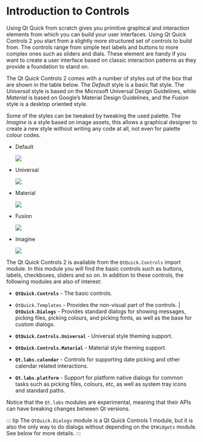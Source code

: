 # Introduction to Controls

Using Qt Quick from scratch gives you primitive graphical and interaction elements from which you can build your user interfaces. Using Qt Quick Controls 2 you start from a slightly more structured set of controls to build from. The controls range from simple text labels and buttons to more complex ones such as sliders and dials. These element are handy if you want to create a user interface based on classic interaction patterns as they provide a foundation to stand on.

The Qt Quick Controls 2 comes with a number of styles out of the box that are shown in the table below. The *Default* style is a basic flat style. The *Universal* style is based on the Microsoft Universal Design Guidelines, while *Material* is based on Google’s Material Design Guidelines, and the *Fusion* style is a desktop oriented style.

Some of the styles can be tweaked by tweaking the used palette. The *Imagine* is a style based on image assets, this allows a graphical designer to create a new style without writing any code at all, not even for palette colour codes.

* Default
    
    ![](./assets/style-default.png)

* Universal
    
    ![](./assets/style-universal.png)

* Material

    ![](././assets/style-material.png)

* Fusion

    ![](././assets/style-fusion.png)

* Imagine

    ![](././assets/style-imagine.png)

The Qt Quick Controls 2 is available from the `QtQuick.Controls` import module. In this module you will find the basic controls such as buttons, labels, checkboxes, sliders and so on. In addition to these controls, the following modules are also of interest:

* **`QtQuick.Controls`** - The basic controls.

* `QtQuick.Templates` - Provides the non-visual part of the controls.
| **`QtQuick.Dialogs`** - Provides standard dialogs for showing messages, picking files, picking colours, and picking fonts, as well as the base for custom dialogs.
* **`QtQuick.Controls.Universal`** - Universal style theming support.
* **`QtQuick.Controls.Material`** - Material style theming support.
* **`Qt.labs.calendar`** - Controls for supporting date picking and other calendar related interactions.
* **`Qt.labs.platform`** - Support for platform native dialogs for common tasks such as picking files, colours, etc, as well as system tray icons and standard paths.

Notice that the `Qt.labs` modules are experimental, meaning that their APIs can have breaking changes between Qt versions.

::: tip
The `QtQuick.Dialogs` module is a Qt Quick Controls 1 module, but it is also the only way to do dialogs without depending on the `QtWidgets` module. See below for more details.
:::

